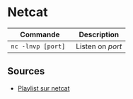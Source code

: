# Netcat




|  Commande 	|  Description 	|
|---	|---	|
|  ```nc -lnvp [port] ``` | Listen on *port* |




## Sources

- [Playlist sur netcat](https://www.youtube.com/watch?v=wKReZ4iBIoM)
